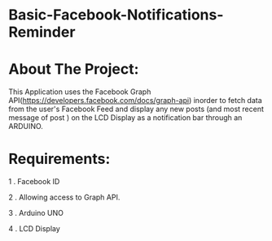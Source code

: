 # Basic-Facebook-Notifications-Reminder

# About The Project: 

This Application uses the Facebook Graph API(https://developers.facebook.com/docs/graph-api) inorder to fetch data from the user's Facebook Feed and display any new posts (and most recent message of post ) on the LCD Display as a notification bar through an ARDUINO.



# Requirements:

1 . Facebook ID 

2 . Allowing access to Graph API.

3 . Arduino UNO

4 . LCD Display
